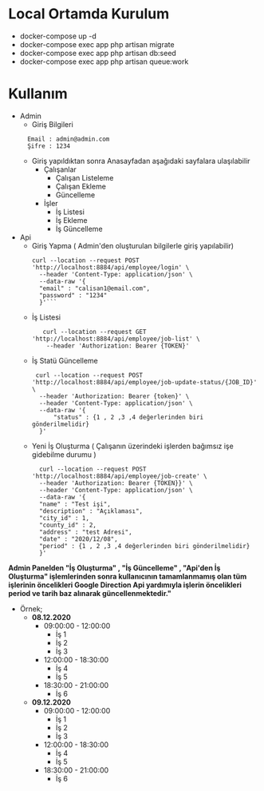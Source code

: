 # Local Ortamda Kurulum
* docker-compose up -d
* docker-compose exec app php artisan migrate
* docker-compose exec app php artisan db:seed
* docker-compose exec app php artisan queue:work


# Kullanım
* Admin
    * Giriş Bilgileri
    ````
      Email : admin@admin.com 
      Şifre : 1234   
    ````
    * Giriş yapıldıktan sonra Anasayfadan aşağıdaki sayfalara ulaşılabilir
        * Çalışanlar
            * Çalışan Listeleme
            * Çalışan Ekleme
            * Güncelleme
        * İşler
            * İş Listesi
            * İş Ekleme
            * İş Güncelleme
* Api
    * Giriş Yapma ( Admin'den oluşturulan bilgilerle giriş yapılabilir)
      ```
      curl --location --request POST 'http://localhost:8884/api/employee/login' \
        --header 'Content-Type: application/json' \
        --data-raw '{
        "email" : "calisan1@email.com",
        "password" : "1234"
        }'```   
    * İş Listesi
        ```
           curl --location --request GET 'http://localhost:8884/api/employee/job-list' \
            --header 'Authorization: Bearer {TOKEN}'
        ```
    * İş Statü Güncelleme
      ```
       curl --location --request POST 'http://localhost:8884/api/employee/job-update-status/{JOB_ID}' \
        --header 'Authorization: Bearer {token}' \
        --header 'Content-Type: application/json' \
        --data-raw '{
            "status" : {1 , 2 ,3 ,4 değerlerinden biri gönderilmelidir}
        }'
      ```
    * Yeni İş Oluşturma ( Çalışanın üzerindeki işlerden bağımsız işe gidebilme durumu )
      ```
        curl --location --request POST 'http://localhost:8884/api/employee/job-create' \
        --header 'Authorization: Bearer {TOKEN}}' \
        --header 'Content-Type: application/json' \
        --data-raw '{
        "name" : "Test işi",
        "description" : "Açıklaması",
        "city_id" : 1,
        "county_id" : 2,
        "address" : "test Adresi",
        "date" : "2020/12/08",
        "period" : {1 , 2 ,3 ,4 değerlerinden biri gönderilmelidir}
        }'
      ```


**Admin Panelden "İş Oluşturma" , "İş Güncelleme" , "Api'den İş Oluşturma" işlemlerinden sonra kullanıcının tamamlanmamış olan tüm işlerinin öncelikleri Google Direction Api yardımıyla işlerin öncelikleri period ve tarih baz alınarak güncellenmektedir."**
* Örnek; 
  * **08.12.2020**
    * 09:00:00 - 12:00:00
        * İş 1 
        * İş 2
        * İş 3
    * 12:00:00 - 18:30:00
        * İş 4
        * İş 5
    * 18:30:00 - 21:00:00
        * İş 6
  * **09.12.2020**
    * 09:00:00 - 12:00:00
        * İş 1 
        * İş 2
        * İş 3
    * 12:00:00 - 18:30:00
        * İş 4
        * İş 5
    * 18:30:00 - 21:00:00
        * İş 6
  
